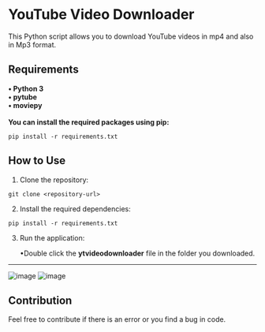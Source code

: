 <h1>YouTube Video Downloader</h1>
<p>This Python script allows you to download YouTube videos in mp4 and also in Mp3  format.</P>

<h2>Requirements</h2>
<strong>&bull; Python 3</strong></br>
<strong>&bull; pytube</strong></br>
<strong>&bull; moviepy</strong></br>
</br>
<strong>You can install the required packages using pip:</strong>
</br>

```
pip install -r requirements.txt
```

## How to Use
1. Clone the repository:

```
git clone <repository-url>
```

2. Install the required dependencies:

```
pip install -r requirements.txt
```

3. Run the application:
    <p>&bull;Double click the <b>ytvideodownloader</b> file in the folder you downloaded. </p>

-----
![image](https://github.com/ronismaharjan/ytvideodownloader/blob/main/assets/asset2.PNG)
![image](https://github.com/ronismaharjan/ytvideodownloader/blob/main/assets/asset1.PNG)
   


## Contribution
Feel free to contribute if there is an error or you find a bug in code.
